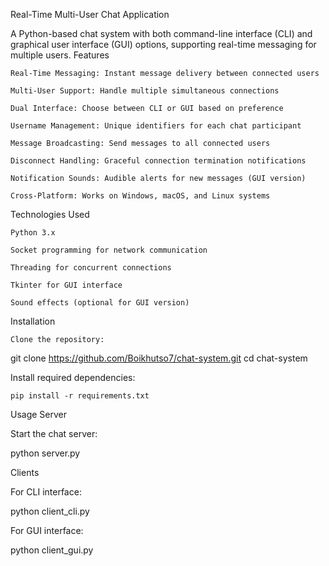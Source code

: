 
Real-Time Multi-User Chat Application

A Python-based chat system with both command-line interface (CLI) and graphical user interface (GUI) options, supporting real-time messaging for multiple users.
Features

    Real-Time Messaging: Instant message delivery between connected users

    Multi-User Support: Handle multiple simultaneous connections

    Dual Interface: Choose between CLI or GUI based on preference

    Username Management: Unique identifiers for each chat participant

    Message Broadcasting: Send messages to all connected users

    Disconnect Handling: Graceful connection termination notifications

    Notification Sounds: Audible alerts for new messages (GUI version)

    Cross-Platform: Works on Windows, macOS, and Linux systems

Technologies Used

    Python 3.x

    Socket programming for network communication

    Threading for concurrent connections

    Tkinter for GUI interface

    Sound effects (optional for GUI version)

Installation

    Clone the repository:

git clone https://github.com/Boikhutso7/chat-system.git
cd chat-system

Install required dependencies:

    pip install -r requirements.txt

Usage
Server

Start the chat server:

python server.py

Clients

For CLI interface:

python client_cli.py

For GUI interface:

python client_gui.py


  
